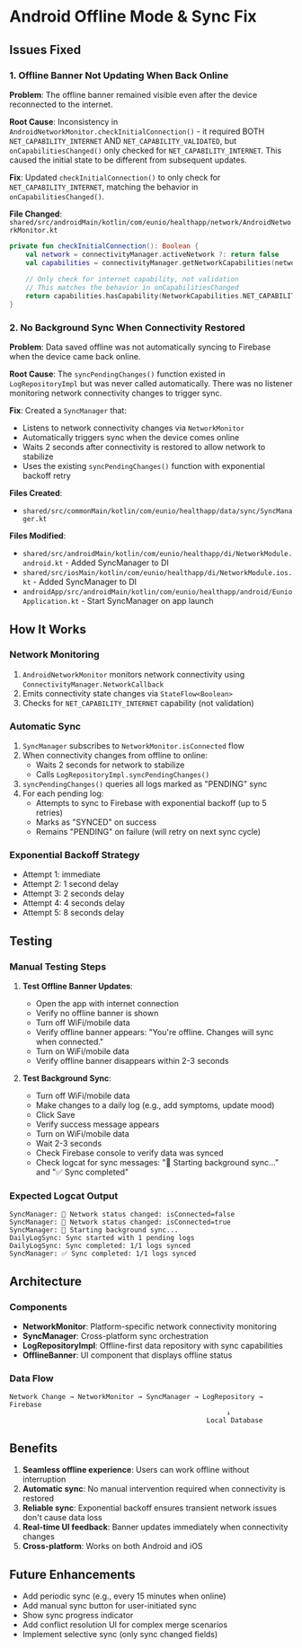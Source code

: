 # Android Offline Mode & Sync Fix

## Issues Fixed

### 1. Offline Banner Not Updating When Back Online
**Problem**: The offline banner remained visible even after the device reconnected to the internet.

**Root Cause**: Inconsistency in `AndroidNetworkMonitor.checkInitialConnection()` - it required BOTH `NET_CAPABILITY_INTERNET` AND `NET_CAPABILITY_VALIDATED`, but `onCapabilitiesChanged()` only checked for `NET_CAPABILITY_INTERNET`. This caused the initial state to be different from subsequent updates.

**Fix**: Updated `checkInitialConnection()` to only check for `NET_CAPABILITY_INTERNET`, matching the behavior in `onCapabilitiesChanged()`.

**File Changed**: `shared/src/androidMain/kotlin/com/eunio/healthapp/network/AndroidNetworkMonitor.kt`

```kotlin
private fun checkInitialConnection(): Boolean {
    val network = connectivityManager.activeNetwork ?: return false
    val capabilities = connectivityManager.getNetworkCapabilities(network) ?: return false
    
    // Only check for internet capability, not validation
    // This matches the behavior in onCapabilitiesChanged
    return capabilities.hasCapability(NetworkCapabilities.NET_CAPABILITY_INTERNET)
}
```

### 2. No Background Sync When Connectivity Restored
**Problem**: Data saved offline was not automatically syncing to Firebase when the device came back online.

**Root Cause**: The `syncPendingChanges()` function existed in `LogRepositoryImpl` but was never called automatically. There was no listener monitoring network connectivity changes to trigger sync.

**Fix**: Created a `SyncManager` that:
- Listens to network connectivity changes via `NetworkMonitor`
- Automatically triggers sync when the device comes online
- Waits 2 seconds after connectivity is restored to allow network to stabilize
- Uses the existing `syncPendingChanges()` function with exponential backoff retry

**Files Created**:
- `shared/src/commonMain/kotlin/com/eunio/healthapp/data/sync/SyncManager.kt`

**Files Modified**:
- `shared/src/androidMain/kotlin/com/eunio/healthapp/di/NetworkModule.android.kt` - Added SyncManager to DI
- `shared/src/iosMain/kotlin/com/eunio/healthapp/di/NetworkModule.ios.kt` - Added SyncManager to DI
- `androidApp/src/androidMain/kotlin/com/eunio/healthapp/android/EunioApplication.kt` - Start SyncManager on app launch

## How It Works

### Network Monitoring
1. `AndroidNetworkMonitor` monitors network connectivity using `ConnectivityManager.NetworkCallback`
2. Emits connectivity state changes via `StateFlow<Boolean>`
3. Checks for `NET_CAPABILITY_INTERNET` capability (not validation)

### Automatic Sync
1. `SyncManager` subscribes to `NetworkMonitor.isConnected` flow
2. When connectivity changes from offline to online:
   - Waits 2 seconds for network to stabilize
   - Calls `LogRepositoryImpl.syncPendingChanges()`
3. `syncPendingChanges()` queries all logs marked as "PENDING" sync
4. For each pending log:
   - Attempts to sync to Firebase with exponential backoff (up to 5 retries)
   - Marks as "SYNCED" on success
   - Remains "PENDING" on failure (will retry on next sync cycle)

### Exponential Backoff Strategy
- Attempt 1: immediate
- Attempt 2: 1 second delay
- Attempt 3: 2 seconds delay
- Attempt 4: 4 seconds delay
- Attempt 5: 8 seconds delay

## Testing

### Manual Testing Steps
1. **Test Offline Banner Updates**:
   - Open the app with internet connection
   - Verify no offline banner is shown
   - Turn off WiFi/mobile data
   - Verify offline banner appears: "You're offline. Changes will sync when connected."
   - Turn on WiFi/mobile data
   - Verify offline banner disappears within 2-3 seconds

2. **Test Background Sync**:
   - Turn off WiFi/mobile data
   - Make changes to a daily log (e.g., add symptoms, update mood)
   - Click Save
   - Verify success message appears
   - Turn on WiFi/mobile data
   - Wait 2-3 seconds
   - Check Firebase console to verify data was synced
   - Check logcat for sync messages: "🔄 Starting background sync..." and "✅ Sync completed"

### Expected Logcat Output
```
SyncManager: 📡 Network status changed: isConnected=false
SyncManager: 📡 Network status changed: isConnected=true
SyncManager: 🔄 Starting background sync...
DailyLogSync: Sync started with 1 pending logs
DailyLogSync: Sync completed: 1/1 logs synced
SyncManager: ✅ Sync completed: 1/1 logs synced
```

## Architecture

### Components
- **NetworkMonitor**: Platform-specific network connectivity monitoring
- **SyncManager**: Cross-platform sync orchestration
- **LogRepositoryImpl**: Offline-first data repository with sync capabilities
- **OfflineBanner**: UI component that displays offline status

### Data Flow
```
Network Change → NetworkMonitor → SyncManager → LogRepository → Firebase
                                                      ↓
                                                 Local Database
```

## Benefits
1. **Seamless offline experience**: Users can work offline without interruption
2. **Automatic sync**: No manual intervention required when connectivity is restored
3. **Reliable sync**: Exponential backoff ensures transient network issues don't cause data loss
4. **Real-time UI feedback**: Banner updates immediately when connectivity changes
5. **Cross-platform**: Works on both Android and iOS

## Future Enhancements
- Add periodic sync (e.g., every 15 minutes when online)
- Add manual sync button for user-initiated sync
- Show sync progress indicator
- Add conflict resolution UI for complex merge scenarios
- Implement selective sync (only sync changed fields)
